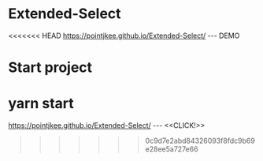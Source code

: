 # Extended-Select
<<<<<<< HEAD
https://pointjkee.github.io/Extended-Select/  --- DEMO

# Start project
yarn start
=======
https://pointjkee.github.io/Extended-Select/  --- <<CLICK!>>
>>>>>>> 0c9d7e2abd84326093f8fdc9b69e28ee5a727e66
